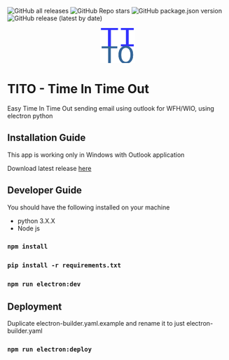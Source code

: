 ![GitHub all releases](https://img.shields.io/github/downloads/pvbarredo/electron-tito/total)
![GitHub Repo stars](https://img.shields.io/github/stars/pvbarredo/electron-tito?style=social)
![GitHub package.json version](https://img.shields.io/github/package-json/v/pvbarredo/electron-tito)
![GitHub release (latest by date)](https://img.shields.io/github/v/release/pvbarredo/electron-tito)
<br>
<div align="center">
    <img src="assets/icon/icon.png" alt="Logo" width="80" height="80">
</div>

# TITO - Time In Time Out

Easy Time In Time Out sending email using outlook for WFH/WIO, using electron python

## Installation Guide
This app is working only in Windows with Outlook application

Download latest release [here](https://github.com/pvbarredo/electron-tito/releases)

## Developer Guide
You should have the following installed on your machine
* python 3.X.X
* Node js

### `npm install`
### `pip install -r requirements.txt`
### `npm run electron:dev`

## Deployment
Duplicate electron-builder.yaml.example  and rename it to just electron-builder.yaml

### `npm run electron:deploy`